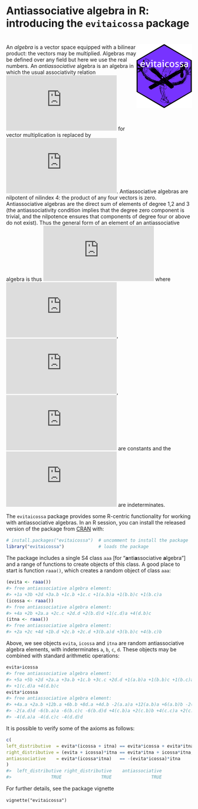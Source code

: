 Antiassociative algebra in R: introducing the `evitaicossa` package
================

<!-- README.md is generated from README.Rmd. Please edit that file -->

# <img src="man/figures/evitaicossa.png" width = "150" align="right" />

An *algebra* is a vector space equipped with a bilinear product: the
vectors may be multiplied. Algebras may be defined over any field but
here we use the real numbers. An *antiassociative* algebra is an algebra
in which the usual associativity relation
![\mathbf{u}(\mathbf{v} \mathbf{w})=(\mathbf{u} \mathbf{v})\mathbf{w}](https://latex.codecogs.com/png.latex?%5Cmathbf%7Bu%7D%28%5Cmathbf%7Bv%7D%20%5Cmathbf%7Bw%7D%29%3D%28%5Cmathbf%7Bu%7D%20%5Cmathbf%7Bv%7D%29%5Cmathbf%7Bw%7D "\mathbf{u}(\mathbf{v} \mathbf{w})=(\mathbf{u} \mathbf{v})\mathbf{w}")
for vector multiplication is replaced by ![\mathbf{u}(\mathbf{v}
\mathbf{w})=-(\mathbf{u} \mathbf{v})\mathbf{w}](https://latex.codecogs.com/png.latex?%5Cmathbf%7Bu%7D%28%5Cmathbf%7Bv%7D%0A%5Cmathbf%7Bw%7D%29%3D-%28%5Cmathbf%7Bu%7D%20%5Cmathbf%7Bv%7D%29%5Cmathbf%7Bw%7D "\mathbf{u}(\mathbf{v}
\mathbf{w})=-(\mathbf{u} \mathbf{v})\mathbf{w}"). Antiassociative
algebras are nilpotent of nilindex 4: the product of any four vectors is
zero. Antiassociative algebras are the direct sum of elements of degree
1,2 and 3 (the antiassociativity condition implies that the degree zero
component is trivial, and the nilpotence ensures that components of
degree four or above do not exist). Thus the general form of an element
of an antiassociative algebra is thus
![\scriptstyle\sum\_{i}\alpha_i\mathbf{x}\_i +
\sum\_{i,j}\alpha\_{ij}\mathbf{x}\_i\mathbf{x}\_j+
\sum\_{i,j,k}\alpha\_{ijk}(\mathbf{x}\_i\mathbf{x}\_j)\mathbf{x}\_k](https://latex.codecogs.com/png.latex?%5Cscriptstyle%5Csum_%7Bi%7D%5Calpha_i%5Cmathbf%7Bx%7D_i%20%2B%0A%5Csum_%7Bi%2Cj%7D%5Calpha_%7Bij%7D%5Cmathbf%7Bx%7D_i%5Cmathbf%7Bx%7D_j%2B%0A%5Csum_%7Bi%2Cj%2Ck%7D%5Calpha_%7Bijk%7D%28%5Cmathbf%7Bx%7D_i%5Cmathbf%7Bx%7D_j%29%5Cmathbf%7Bx%7D_k "\scriptstyle\sum_{i}\alpha_i\mathbf{x}_i +
\sum_{i,j}\alpha_{ij}\mathbf{x}_i\mathbf{x}_j+
\sum_{i,j,k}\alpha_{ijk}(\mathbf{x}_i\mathbf{x}_j)\mathbf{x}_k") where
![\scriptstyle\alpha\_{i}](https://latex.codecogs.com/png.latex?%5Cscriptstyle%5Calpha_%7Bi%7D "\scriptstyle\alpha_{i}"),
![\scriptstyle\alpha\_{ij}](https://latex.codecogs.com/png.latex?%5Cscriptstyle%5Calpha_%7Bij%7D "\scriptstyle\alpha_{ij}"),
![\scriptstyle\alpha\_{ijk}](https://latex.codecogs.com/png.latex?%5Cscriptstyle%5Calpha_%7Bijk%7D "\scriptstyle\alpha_{ijk}")
are constants and the
![\mathbf{x}\_i](https://latex.codecogs.com/png.latex?%5Cmathbf%7Bx%7D_i "\mathbf{x}_i")
are indeterminates.

The `evitaicossa` package provides some R-centric functionality for
working with antiassociative algebras. In an R session, you can install
the released version of the package from
[CRAN](https://CRAN.R-project.org) with:

``` r
# install.packages("evitaicossa")  # uncomment to install the package
library("evitaicossa")             # loads the package 
```

The package includes a single S4 class `aaa` \[for
“**a**nti**a**ssociative **a**lgebra”\] and a range of functions to
create objects of this class. A good place to start is function
`raaa()`, which creates a random object of class `aaa`:

``` r
(evita <- raaa())
#> free antiassociative algebra element:
#> +1a +3b +2d +3a.b +1c.b +1c.c +1(a.b)a +1(b.b)c +1(b.c)a
(icossa <- raaa())
#> free antiassociative algebra element:
#> +4a +2b +2a.a +2c.c +2d.d +2(b.d)d +1(c.d)a +4(d.b)c
(itna <- raaa())
#> free antiassociative algebra element:
#> +2a +2c +4d +1b.d +2c.b +2c.d +3(b.a)d +3(b.b)c +4(b.c)b
```

Above, we see objects `evita`, `icossa` and `itna` are random
antiassociative algebra elements, with indeterminates `a`, `b`, `c`,
`d`. These objects may be combined with standard arithmetic operations:

``` r
evita+icossa
#> free antiassociative algebra element:
#> +5a +5b +2d +2a.a +3a.b +1c.b +3c.c +2d.d +1(a.b)a +1(b.b)c +1(b.c)a +2(b.d)d
#> +1(c.d)a +4(d.b)c
evita*icossa
#> free antiassociative algebra element:
#> +4a.a +2a.b +12b.a +6b.b +8d.a +4d.b -2(a.a)a +12(a.b)a +6(a.b)b -2(a.c)c
#> -2(a.d)d -6(b.a)a -6(b.c)c -6(b.d)d +4(c.b)a +2(c.b)b +4(c.c)a +2(c.c)b
#> -4(d.a)a -4(d.c)c -4(d.d)d
```

It is possible to verify some of the axioms as follows:

``` r
c(
left_distributive  = evita*(icossa + itna) == evita*icossa + evita*itna,
right_distributive = (evita + icossa)*itna == evita*itna + icossa*itna,
antiassociative    = evita*(icossa*itna)   == -(evita*icossa)*itna
)
#>  left_distributive right_distributive    antiassociative 
#>               TRUE               TRUE               TRUE
```

For further details, see the package vignette

`vignette("evitaicossa")`
